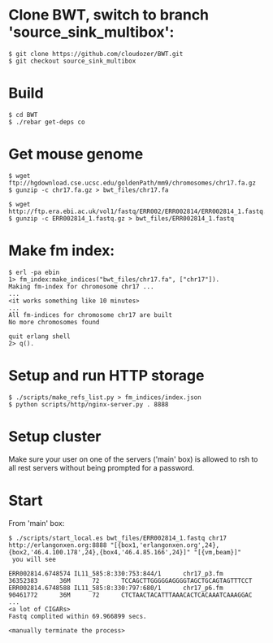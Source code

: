 # Clone BWT, switch to branch 'source_sink_multibox':

    $ git clone https://github.com/cloudozer/BWT.git
    $ git checkout source_sink_multibox
    
# Build

    $ cd BWT
    $ ./rebar get-deps co
    
# Get mouse genome
    $ wget ftp://hgdownload.cse.ucsc.edu/goldenPath/mm9/chromosomes/chr17.fa.gz
    $ gunzip -c chr17.fa.gz > bwt_files/chr17.fa
    
    $ wget http://ftp.era.ebi.ac.uk/vol1/fastq/ERR002/ERR002814/ERR002814_1.fastq.gz
    $ gunzip -c ERR002814_1.fastq.gz > bwt_files/ERR002814_1.fastq
    
# Make fm index:
    
    $ erl -pa ebin
    1> fm_index:make_indices("bwt_files/chr17.fa", ["chr17"]).
    Making fm-index for chromosome chr17 ...
    ...
    <it works something like 10 minutes>
    ...
    All fm-indices for chromosome chr17 are built
    No more chromosomes found
    
    quit erlang shell
    2> q().

# Setup and run HTTP storage

    $ ./scripts/make_refs_list.py > fm_indices/index.json
    $ python scripts/http/nginx-server.py . 8888
    
# Setup cluster
Make sure your user on one of the servers ('main' box) is allowed to rsh to all rest servers without being prompted for a password.

# Start
From 'main' box:

    $ ./scripts/start_local.es bwt_files/ERR002814_1.fastq chr17 http://erlangonxen.org:8888 "[{box1,'erlangonxen.org',24},{box2,'46.4.100.178',24},{box4,'46.4.85.166',24}]" "[{vm,beam}]"
     you will see
    
    ERR002814.6748574 IL11_585:8:330:753:844/1      chr17_p3.fm      36352383      36M      72      TCCAGCTTGGGGGAGGGGTAGCTGCAGTAGTTTCCT
    ERR002814.6748588 IL11_585:8:330:797:680/1      chr17_p6.fm      90461772      36M      72      CTCTAACTACATTTAAACACTCACAAATCAAAGGAC
    ...
    <a lot of CIGARs>
    Fastq complited within 69.966899 secs.
    
    <manually terminate the process>
